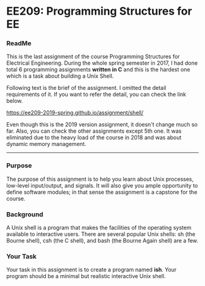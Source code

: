 # EE209: Programming Structures for EE

### ReadMe

This is the last assignment of the course Programming Structures for Electrical Engineering. During the whole spring semester in 2017, I had done total 6 programming assignments **written in C** and this is the hardest one which is a task about building a Unix Shell.

Following text is the brief of the assignment. I omitted the detail requirements of it. If you want to refer the detail, you can check the link below.

<https://ee209-2019-spring.github.io/assignment/shell/>

Even though this is the 2019 version assignment, it doesn't change much so far. Also, you can check the other assignments except 5th one. It was eliminated due to the heavy load of the course in 2018 and was about dynamic memory management.

******

### Purpose

The  purpose of this assignment is to help you learn about Unix processes, low-level input/output, and signals. It will also give you ample opportunity to define software modules; in that sense the assignment is a capstone for the course.

### Background

A Unix shell is a program that makes the facilities of the operating system available to interactive users. There are several popular Unix shells: sh (the Bourne shell), csh (the C shell), and bash (the Bourne Again shell) are a few.

### Your Task

Your task in this assignment is to create a program named **ish**. Your program should be a minimal but realistic interactive Unix shell.
